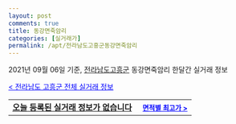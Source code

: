 ```yaml
---
layout: post
comments: true
title: 동강면죽암리
categories: [실거래가]
permalink: /apt/전라남도고흥군동강면죽암리
---
```


2021년 09월 06일 기준, <a href="/apt/전라남도고흥군">전라남도고흥군</a> 동강면죽암리 한달간 실거래 정보

<a style="color: blue;" href="/apt/전라남도고흥군">< 전라남도 고흥군 전체 실거래 정보</a>
<!---- start ---->
<table>
  <tr>
    <td colspan="4" style="font-weight: bold;"><a href="/apt/전라남도고흥군동강면죽암리{name_without_space}">오늘 등록된 실거래 정보가 없습니다</a> &nbsp;&nbsp;&nbsp; <a style="color: blue; font-size: smaller;" href="/apt/전라남도고흥군동강면죽암리{name_without_space}">면적별 최고가 ></a></td>
  </tr>
    
</table>
<!---- end ---->
    
